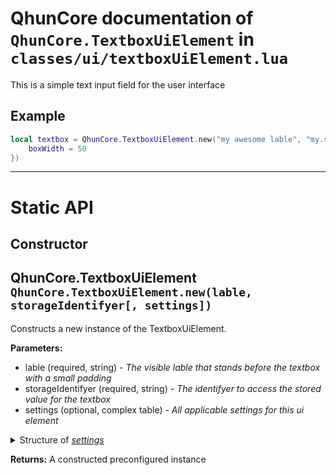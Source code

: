 # QhunCore documentation of `QhunCore.TextboxUiElement` in `classes/ui/textboxUiElement.lua`

This is a simple text input field for the user interface

## Example

```lua
local textbox = QhunCore.TextboxUiElement.new("my awesome lable", "my.storage.id", {
    boxWidth = 50
})
```

---

# Static API

## Constructor

## QhunCore.TextboxUiElement `QhunCore.TextboxUiElement.new(lable, storageIdentifyer[, settings])`

Constructs a new instance of the TextboxUiElement.

**Parameters:**
- lable (required, string) - *The visible lable that stands before the textbox with a small padding*
- storageIdentifyer (required, string) - *The identifyer to access the stored value for the textbox*
- settings (optional, complex table) - *All applicable settings for this ui element*

<details><summary>Structure of <i><u>settings</u></i></summary>
<p>

```
{
    -- the width of the textbox
    boxWidth?: number = 20
    padding?: number = 0
}
```

</p>
</details>

**Returns:** A constructed preconfigured instance
